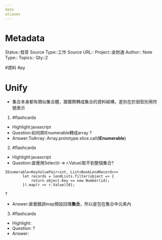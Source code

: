 ```yaml
---
date
aliases
---
```

# Metadata
Status::發芽
Source Type::工作
Source URL::
Project::金財通
Author::
Note Type::
Topics::
Qty::2



#資料 #py
# Unify
- 集合本身都有類似集合體，跟實際轉成集合的資料結構，差別在於弱型別用符號表示


1. #flashcards 
- Highlight:javascript
- Question:如何將IEnumerable轉成array
?
- Answer:ToArray: Array.prototype.slice.call(**IEnumerable**) 

2. #flashcards 
- Highlight:javascript
- Question:直覺用Select(r => r.Value)取不到整個集合?
```
IEnumerable<KeyValuePair<int, List<BookLendRecord>>>
        let records = lendLists.filter(object => {
            return object.Key == new Number(id);
        }).map(r => r.Value)[0];
```
?
- Answer:直覺錯誤map預設回傳**集合**，所以是包在集合中元素內

3. #flashcards 
- Highlight:
- Question:
?
- Answer:
